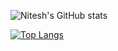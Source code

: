 ![Nitesh's GitHub stats](https://github-readme-stats.vercel.app/api?username=nitesh-relyon&count_private=true&show_icons=true&theme=radical)

[![Top Langs](https://github-readme-stats.vercel.app/api/top-langs/?username=nitesh-relyon&layout=compact)](https://github.com/nitesh-relyon/github-readme-stats)
